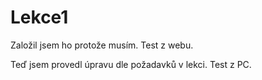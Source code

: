 ﻿# Lekce1

Založil jsem ho protože musím. Test z webu.

Teď jsem provedl úpravu dle požadavků v lekci. Test z PC.